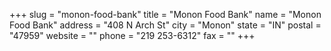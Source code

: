 +++
slug = "monon-food-bank"
title = "Monon Food Bank"
name = "Monon Food Bank"
address = "408 N Arch St"
city = "Monon"
state = "IN"
postal = "47959"
website = ""
phone = "219 253-6312"
fax = ""
+++
